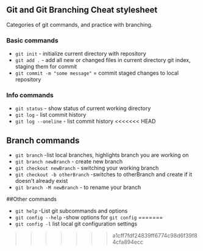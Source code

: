 ## Git and Git Branching Cheat stylesheet

Categories of git commands, and practice with branching.

### Basic commands
* `git init` - initialize current directory with repository
* `git add .` - add all new or changed files in current directory git index, staging them for commit
* `git commit -m "some message"` = commit staged changes to local repository


### Info commands

* `git status` - show status of current working directory
* `git log` - list commit history
* `git log --oneline` - list commit history
<<<<<<< HEAD


## Branch commands
* `git branch` -list local branches, highlights branch you are working on
* `git branch newBranch` - create new branch
* `git checkout newBranch` - switching your working branch
* `git checkout -b otherBranch` -switches to otherBranch and create if it doesn't already exist
* `git branch -M newBranch` - to rename your branch

##Other commands
* `git help` -List git subcommands and options
* `git config --help` -show options for `git config`
=======
* `git config -l` list local git configuration settings
>>>>>>> a1cff7fdf24839ff6774c98d6f39f84cfa894ecc
